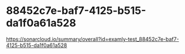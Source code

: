 # 88452c7e-baf7-4125-b515-da1f0a61a528
https://sonarcloud.io/summary/overall?id=examly-test_88452c7e-baf7-4125-b515-da1f0a61a528
